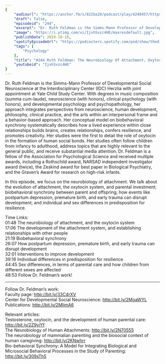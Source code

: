```yaml
---
{
	"audiourl": "https://anchor.fm/s/822ba20/podcast/play/4248457/https%3A%2F%2Fd3ctxlq1ktw2nl.cloudfront.net%2Fproduction%2F2019-7-16%2F21096175-44100-2-d80ab522b66e5.m4a",
	"draft": false,
	"episodeid": "244",
	"excerpt": "Dr. Ruth Feldman is the Simms-Mann Professor of Developmental Social Neuroscience at the Interdisciplinary Center (IDC) Herzlia with joint appointment at Yale Child Study Center. With degrees in music composition (summa cum-laude), neuroscience (with honors), clinical psychology (with honors), and developmental psychology and psychopathology, her approach integrates perspectives from neuroscience, human development, philosophy, clinical practice, and the arts within an interpersonal frame and a behavior-based approach.  Her conceptual model on biobehavioral synchrony systematically describes how a lived experience within close relationships builds brains, creates relationships, confers resilience, and promotes creativity.  Her studies were the first to detail the role of oxytocin in the formation of human social bonds. Her studies often follow children from infancy to adulthood, address topics that are highly relevant to the general public, and receive substantial media attention. Dr. Feldman is a fellow of the Association for Psychological Science and received multiple awards, including a Rothschild award, NARSAD independent investigator award (twice), the Zeskind award for best paper in Biological Psychiatry, and the Graven’s Award for research on high-risk infants.",
	"image": "https://i.ytimg.com/vi/IjxhSvzc4HE/maxresdefault.jpg",
	"publishDate": 2019-10-18,
	"spotifyEpisodeUrl": "https://podcasters.spotify.com/pod/show/thedissenter/episodes/244-Ruth-Feldman-The-Neurobiology-Of-Attachment--Oxytocin--And-Synchrony-e505e9",
	"tags": [
		"Psychology"
	],
	"title": "#244 Ruth Feldman: The Neurobiology Of Attachment, Oxytocin, And Synchrony",
	"youtubeid": "IjxhSvzc4HE"
}
---
```

Dr. Ruth Feldman is the Simms-Mann Professor of Developmental Social Neuroscience at the Interdisciplinary Center (IDC) Herzlia with joint appointment at Yale Child Study Center. With degrees in music composition (summa cum-laude), neuroscience (with honors), clinical psychology (with honors), and developmental psychology and psychopathology, her approach integrates perspectives from neuroscience, human development, philosophy, clinical practice, and the arts within an interpersonal frame and a behavior-based approach.  Her conceptual model on biobehavioral synchrony systematically describes how a lived experience within close relationships builds brains, creates relationships, confers resilience, and promotes creativity.  Her studies were the first to detail the role of oxytocin in the formation of human social bonds. Her studies often follow children from infancy to adulthood, address topics that are highly relevant to the general public, and receive substantial media attention. Dr. Feldman is a fellow of the Association for Psychological Science and received multiple awards, including a Rothschild award, NARSAD independent investigator award (twice), the Zeskind award for best paper in Biological Psychiatry, and the Graven’s Award for research on high-risk infants.

In this episode, we focus on the neurobiology of attachment. We talk about the evolution of attachment, the oxytocin system, and parental investment; biobehavioral synchrony between parent and offspring; how events like postpartum depression, premature birth, and early trauma can disrupt development; and individual and sex differences in predisposition for resilience.

Time Links:  
<time>01:48</time> The neurobiology of attachment, and the oxytocin system  
<time>17:06</time> The development of the attachment system, and establishing relationships with other people  
<time>21:19</time> Biobehavioral synchrony  
<time>26:07</time> How postpartum depression, premature birth, and early trauma can disrupt development  
<time>32:01</time> Interventions to improve development  
<time>39:16</time> Individual differences in predisposition for resilience  
<time>44:45</time> Sex differences, in terms of parental care and how children from different sexes are affected  
<time>48:53</time> Follow Dr. Feldman’s work!

---

Follow Dr. Feldman’s work:  
Faculty page: http://bit.ly/33C4rXV  
Center for Developmental Social Neuroscience: http://bit.ly/2MoaWYL  
Publications: http://bit.ly/2MljmA6

Relevant articles:  
Testosterone, oxytocin, and the development of human parental care: http://bit.ly/2Z9yiYf  
The Neurobiology of Human Attachments: http://bit.ly/2N70555  
The neurobiology of mammalian parenting and the biosocial context of human caregiving: http://bit.ly/2KNwhrr  
Bio-behavioral Synchrony: A Model for Integrating Biological and Microsocial Behavioral Processes in the Study of Parenting: http://bit.ly/309sTh5
